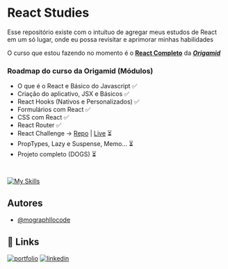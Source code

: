 # React Studies

Esse repositório existe com o intuítuo de agregar meus estudos de React em um só lugar, onde eu possa revisitar e aprimorar minhas habilidades

O curso que estou fazendo no momento é o [**React Completo**](https://www.origamid.com/curso/react-completo/) da [**_Origamid_**](https://origamid.com)

### Roadmap do curso da Origamid (Módulos)

- O que é o React e Básico do Javascript ✅
- Criação do aplicativo, JSX e Básicos ✅
- React Hooks (Nativos e Personalizados) ✅
- Formulários com React ✅
- CSS com React ✅
- React Router ✅
- React Challenge → [Repo](https://www.github.com/mographllocode) | [Live](https://www.github.com/mographllocode) ⏳
- PropTypes, Lazy e Suspense, Memo... ⏳
- Projeto completo (DOGS) ⏳

#

[![My Skills](https://skills.thijs.gg/icons?i=js,react,nodejs)](https://skills.thijs.gg)

## Autores

- [@mographllocode](https://www.github.com/mographllocode)

## 🔗 Links

[![portfolio](https://img.shields.io/badge/my_portfolio-000?style=for-the-badge&logo=ko-fi&logoColor=white)](https://www.behance.net/mographllo)
[![linkedin](https://img.shields.io/badge/linkedin-0A66C2?style=for-the-badge&logo=linkedin&logoColor=white)](https://www.linkedin.com/in/mographllo/)
